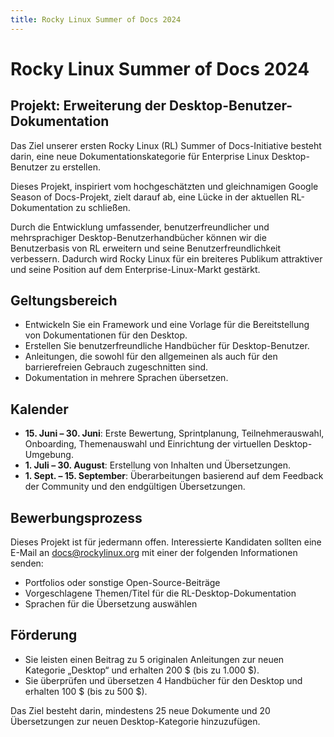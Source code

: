 ```yaml
---
title: Rocky Linux Summer of Docs 2024
---
```


# Rocky Linux Summer of Docs 2024

## Projekt: Erweiterung der Desktop-Benutzer-Dokumentation

Das Ziel unserer ersten Rocky Linux (RL) Summer of Docs-Initiative besteht darin, eine neue Dokumentationskategorie für Enterprise Linux Desktop-Benutzer zu erstellen.

Dieses Projekt, inspiriert vom hochgeschätzten und gleichnamigen Google Season of Docs-Projekt, zielt darauf ab, eine Lücke in der aktuellen RL-Dokumentation zu schließen.

Durch die Entwicklung umfassender, benutzerfreundlicher und mehrsprachiger Desktop-Benutzerhandbücher können wir die Benutzerbasis von RL erweitern und seine Benutzerfreundlichkeit verbessern. Dadurch wird Rocky Linux für ein breiteres Publikum attraktiver und seine Position auf dem Enterprise-Linux-Markt gestärkt.

## Geltungsbereich

- Entwickeln Sie ein Framework und eine Vorlage für die Bereitstellung von Dokumentationen für den Desktop.
- Erstellen Sie benutzerfreundliche Handbücher für Desktop-Benutzer.
- Anleitungen, die sowohl für den allgemeinen als auch für den barrierefreien Gebrauch zugeschnitten sind.
- Dokumentation in mehrere Sprachen übersetzen.

## Kalender

- **15. Juni – 30. Juni**: Erste Bewertung, Sprintplanung, Teilnehmerauswahl, Onboarding, Themenauswahl und Einrichtung der virtuellen Desktop-Umgebung.
- **1. Juli – 30. August**: Erstellung von Inhalten und Übersetzungen.
- **1. Sept. – 15. September**: Überarbeitungen basierend auf dem Feedback der Community und den endgültigen Übersetzungen.

## Bewerbungsprozess

Dieses Projekt ist für jedermann offen. Interessierte Kandidaten sollten eine E-Mail an docs@rockylinux.org mit einer der folgenden Informationen senden:

- Portfolios oder sonstige Open-Source-Beiträge
- Vorgeschlagene Themen/Titel für die RL-Desktop-Dokumentation
- Sprachen für die Übersetzung auswählen

## Förderung

- Sie leisten einen Beitrag zu 5 originalen Anleitungen zur neuen Kategorie „Desktop“ und erhalten 200 $ (bis zu 1.000 $).
- Sie überprüfen und übersetzen 4 Handbücher für den Desktop und erhalten 100 $ (bis zu 500 $).

Das Ziel besteht darin, mindestens 25 neue Dokumente und 20 Übersetzungen zur neuen Desktop-Kategorie hinzuzufügen.
